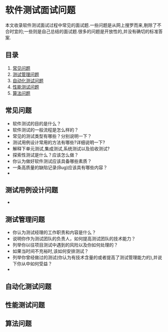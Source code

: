 # 软件测试面试问题

本文收录软件测试面试过程中常见的面试题.一些问题是从网上搜罗而来,剔除了不合时宜的;一些则是自己总结的面试题.很多的问题是开放性的,并没有确切的标准答案.
## <a name='toc'>目录</a>

1. [常见问题](#general-questions)
1. [测试管理问题](#manage-questions)
1. [自动化测试问题](#automation-questions)
1. [性能测试问题](#perf-questions)
1. [算法问题](#algorithm-questions)

## 常见问题

* 软件测试的目的是什么？
* 软件测试的一般流程是怎么样的？
* 常见的测试类型有哪些？分别说明一下？
* 测试用例设计常用的方法有哪些?详细说明一下?
* 解释下单元测试,集成测试,系统测试以及验收测试?
* 探索性测试是什么？应该怎么做？
* 你认为做好软件测试应该具备哪些素质？
* 一条高质量的缺陷记录(Bug)应该具有哪些内容？
*

## 测试用例设计问题

* 

## 测试管理问题
* 你认为测试经理的工作职责和内容是什么？
* 说明你作为测试团队的负责人，如何提高测试团队的技术能力？
* 列举你以往项目测试中遇到的风险以及你如何处理的？
* 如果当时间不充裕时,该如何安排测试？
* 列举你曾经做过的测试(你认为有技术含量的或者提高了测试管理能力的),并说下你从中如何受益？
*



## 自动化测试问题


## 性能测试问题


## 算法问题
